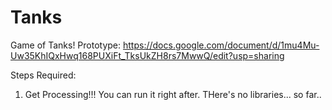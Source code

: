 # Tanks
Game of Tanks!
Prototype: https://docs.google.com/document/d/1mu4Mu-Uw35KhIQxHwq168PUXiFt_TksUkZH8rs7MwwQ/edit?usp=sharing

Steps Required:
1. Get Processing!!! You can run it right after. THere's no libraries... so far..
